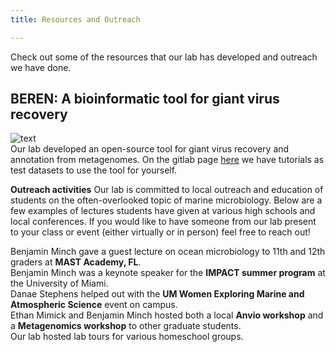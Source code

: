 ```yaml
---
title: Resources and Outreach

---
```


<!--more-->

Check out some of the resources that our lab has developed and outreach we have done.
<br>

<b>BEREN: A bioinformatic tool for giant virus recovery</b>
----
![text](beren_page.png)
<br>
Our lab developed an open-source tool for giant virus recovery and annotation from metagenomes. On the gitlab page [here](https://gitlab.com/benminch1/BEREN) we have tutorials as test datasets to use the tool for yourself.
<br>

**Outreach activities**
Our lab is committed to local outreach and education of students on the often-overlooked topic of marine microbiology. Below are a few examples of lectures students have given at various high schools and local conferences. If you would like to have someone from our lab present to your class or event (either virtually or in person) feel free to reach out!
<br>

Benjamin Minch gave a guest lecture on ocean microbiology to 11th and 12th graders at **MAST Academy, FL**.
<br>
Benjamin Minch was a keynote speaker for the **IMPACT summer program** at the University of Miami.
<br>
Danae Stephens helped out with the **UM Women Exploring Marine and Atmospheric Science** event on campus.
<br>
Ethan Mimick and Benjamin Minch hosted both a local **Anvio workshop** and a **Metagenomics workshop** to other graduate students.
<br>
Our lab hosted lab tours for various homeschool groups.
<br>
